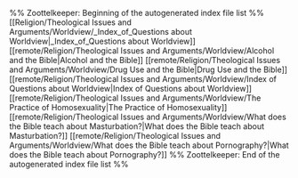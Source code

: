 %% Zoottelkeeper: Beginning of the autogenerated index file list  %%
 [[Religion/Theological Issues and Arguments/Worldview/_Index_of_Questions about Worldview|_Index_of_Questions about Worldview]]
 [[remote/Religion/Theological Issues and Arguments/Worldview/Alcohol and the Bible|Alcohol and the Bible]]
 [[remote/Religion/Theological Issues and Arguments/Worldview/Drug Use and the Bible|Drug Use and the Bible]]
 [[remote/Religion/Theological Issues and Arguments/Worldview/Index of Questions about Worldview|Index of Questions about Worldview]]
 [[remote/Religion/Theological Issues and Arguments/Worldview/The Practice of Homosexuality|The Practice of Homosexuality]]
 [[remote/Religion/Theological Issues and Arguments/Worldview/What does the Bible teach about Masturbation?|What does the Bible teach about Masturbation?]]
 [[remote/Religion/Theological Issues and Arguments/Worldview/What does the Bible teach about Pornography?|What does the Bible teach about Pornography?]]
%% Zoottelkeeper: End of the autogenerated index file list  %%
